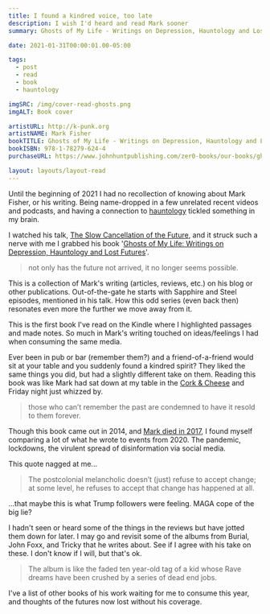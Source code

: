 ```yaml
---
title: I found a kindred voice, too late
description: I wish I'd heard and read Mark sooner
summary: Ghosts of My Life - Writings on Depression, Hauntology and Lost Futures by Mark Fisher

date: 2021-01-31T00:00:01.00-05:00

tags:
  - post
  - read
  - book
  - hauntology

imgSRC: /img/cover-read-ghosts.png
imgALT: Book cover

artistURL: http://k-punk.org
artistNAME: Mark Fisher
bookTITLE: Ghosts of My Life - Writings on Depression, Hauntology and Lost Futures
bookISBN: 978-1-78279-624-4
purchaseURL: https://www.johnhuntpublishing.com/zer0-books/our-books/ghosts-my-life

layout: layouts/layout-read
---
```

Until the beginning of 2021 I had no recollection of knowing about Mark Fisher, or his writing.  Being name-dropped in a few unrelated recent videos and podcasts, and having a connection to [hauntology](https://en.wikipedia.org/wiki/Hauntology "wikipedia entry") tickled something in my brain.

I watched his talk, [The Slow Cancellation of the Future](https://youtu.be/aCgkLICTskQ "video on YouTube"), and it struck such a nerve with me I grabbed his book '[Ghosts of My Life: Writings on Depression, Hauntology and Lost Futures](https://www.johnhuntpublishing.com/zer0-books/our-books/ghosts-my-life)'.

> not only has the future not arrived, it no longer seems possible.

This is a collection of Mark's writing (articles, reviews, etc.) on his blog or other publications. Out-of-the-gate he starts with Sapphire and Steel episodes, mentioned in his talk. How this odd series (even back then) resonates even more the further we move away from it.

This is the first book I've read on the Kindle where I highlighted passages and made notes. So much in Mark's writing touched on ideas/feelings I had when consuming the same media.

Ever been in pub or bar (remember them?) and a friend-of-a-friend would sit at your table and you suddenly found a kindred spirit? They liked the same things you did, but had a slightly different take on them. Reading this book was like Mark had sat down at my table in the [Cork & Cheese](http://www.closedpubs.co.uk/essex/southend_corkcheese.html "local pub, now closed") and Friday night just whizzed by.

> those who can’t remember the past are condemned to have it resold to them forever.

Though this book came out in 2014, and [Mark died in 2017](https://www2.bfi.org.uk/news-opinion/sight-sound-magazine/comment/obituaries/mark-fisher-obituary-thrillingly-creative-critic "obituary on BFI"), I found myself comparing a lot of what he wrote to events from 2020. The pandemic, lockdowns, the virulent spread of disinformation via social media.

This quote nagged at me...

>The postcolonial melancholic doesn’t (just) refuse to accept change; at some level, he refuses to accept that change has happened at all.

...that maybe this is what Trump followers were feeling. MAGA cope of the big lie?

I hadn't seen or heard some of the things in the reviews but have jotted them down for later. I may go and revisit some of the albums from Burial, John Foxx, and Tricky that he writes about. See if I agree with his take on these.  I don't know if I will, but that's ok.

>The album is like the faded ten year-old tag of a kid whose Rave dreams have been crushed by a series of dead end jobs.

I've a list of other books of his work waiting for me to consume this year, and thoughts of the futures now lost without his coverage.